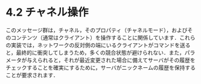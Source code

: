 # 4.2 チャネル操作

このメッセージ群は，チャネル，そのプロパティ（チャネルモード），およびそのコンテンツ（通常はクライアント）を操作することに関係しています．これらの実装では，ネットワークの反対側の端にいるクライアントがコマンドを送ると，最終的に衝突してしまうため，多くの競合状態が避けられない．また，パラメータが与えられると，それが最近変更された場合に備えてサーバがその履歴をチェックすることを確実にするために，サーバがニックネームの履歴を保持することが要求されます．
